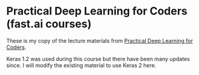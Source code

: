 # Practical Deep Learning for Coders (fast.ai courses)

These is my copy of the lecture materials from [Practical Deep Learning for Coders](http://course.fast.ai/). 

Keras 1.2 was used during this course but there have been many updates since. I will modify the existing material to use Keras 2 here.
